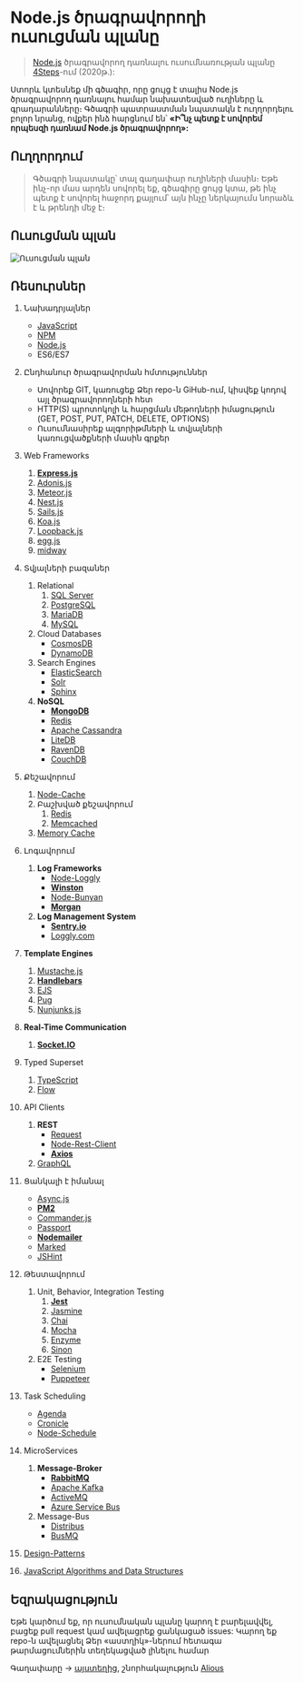 # Node.js ծրագրավորողի ուսուցման պլանը

> [Node.js](https://nodejs.org/en/) ծրագրավորող դառնալու ուսումնառության պլանը [4Steps](https://4steps.am)-ում (2020թ․):

Ստորև կտեսնեք մի գծագիր, որը ցույց է տալիս Node.js ծրագրավորող դառնալու համար նախատեսված ուղիները և գրադարանները։ Գծագրի պատրաստման նպատակն է ուղղորդելու բոլոր նրանց, ովքեր ինձ հարցնում են՝ **«Ի՞նչ պետք է սովորեմ որպեսզի դառնամ Node.js ծրագրավորող»:**


## Ուղղորդում

> Գծագրի նպատակը՝ տալ գաղափար ուղիների մասին։ Եթե ինչ-որ մաս արդեն սովորել եք, գծագիրը ցույց կտա, թե ինչ պետք է սովորել հաջորդ քայլում՝ այն ինչը ներկայումս նորաձև է և թրենդի մեջ է։


## Ուսուցման պլան

![Ուսուցման պլան](./Node.js-developer-roadmap-4Steps.png)

## Ռեսուրսներ

1. Նախադրյալներ

   - [JavaScript](https://www.w3schools.com/js/)
   - [NPM](https://docs.npmjs.com/)
   - [Node.js](https://nodejs.org/en/docs/)
   - ES6/ES7

2. Ընդհանուր ծրագրավորման հմտություններ

   - Սովորեք GIT, կառուցեք Ձեր repo-ն GiHub-ում, կիսվեք կոդով այլ ծրագրավորողների հետ
   - HTTP(S) պրոտոկոլի և հարցման մեթոդների իմացություն (GET, POST, PUT, PATCH, DELETE, OPTIONS)
   - Ուսումնասիրեք ալգորիթմների և տվյալների կառուցվածքների մասին գրքեր

3. Web Frameworks

   1. **[Express.js](https://expressjs.com/)**
   2. [Adonis.js](https://adonisjs.com/)
   3. [Meteor.js](https://www.meteor.com/)
   4. [Nest.js](https://nestjs.com/)
   5. [Sails.js](https://sailsjs.com/)
   6. [Koa.js](https://koajs.com/)
   7. [Loopback.js](https://loopback.io/)
   8. [egg.js](https://eggjs.org/en/index.html)
   9. [midway](https://midwayjs.org/midway/en/)

4. Տվյալների բազաներ

   1. Relational
      1. [SQL Server](https://www.microsoft.com/en-us/sql-server/sql-server-2017)
      2. [PostgreSQL](https://www.postgresql.org/)
      3. [MariaDB](https://mariadb.org/)
      4. [MySQL](https://www.mysql.com/)
   2. Cloud Databases
      - [CosmosDB](https://docs.microsoft.com/en-us/azure/cosmos-db)
      - [DynamoDB](https://aws.amazon.com/dynamodb/)
   3. Search Engines
      - [ElasticSearch](https://www.elastic.co/)
      - [Solr](http://lucene.apache.org/solr/)
      - [Sphinx](http://sphinxsearch.com/)
   4. **NoSQL**
      - **[MongoDB](https://www.mongodb.com/)**
      - [Redis](https://redis.io/)
      - [Apache Cassandra](http://cassandra.apache.org/)
      - [LiteDB](https://github.com/mbdavid/LiteDB)
      - [RavenDB](https://github.com/ravendb/ravendb)
      - [CouchDB](http://couchdb.apache.org/)

5. Քեշավորում

   1. [Node-Cache](https://www.npmjs.com/package/node-cache)
   2. Բաշխված քեշավորում
      1. [Redis](https://redis.io/)
      2. [Memcached](https://memcached.org/)
   3. [Memory Cache](https://www.npmjs.com/package/memory-cache)

6. Լոգավորում

   1. **Log Frameworks**
      - [Node-Loggly](https://www.loggly.com/docs/node-js-logs-2/)
      - **[Winston](https://github.com/winstonjs/winston)**
      - [Node-Bunyan](https://github.com/trentm/node-bunyan)
      - **[Morgan](https://github.com/expressjs/morgan)**
   2. **Log Management System**
      - **[Sentry.io](http://sentry.io)**
      - [Loggly.com](https://loggly.com)

7. **Template Engines**
   1. [Mustache.js](https://mustache.github.io/)
   2. **[Handlebars](https://handlebarsjs.com/)**
   3. [EJS](https://ejs.co/)
   4. [Pug](https://pugjs.org/api/getting-started.html)
   4. [Nunjunks.js](https://mozilla.github.io/nunjucks/)
8. **Real-Time Communication**

   1. **[Socket.IO](https://socket.io/)**


9. Typed Superset

    1. [TypeScript](https://www.typescriptlang.org/)
    2. [Flow](https://flow.org/)

10. API Clients

    1. **REST**
       - [Request](https://github.com/request/request)
       - [Node-Rest-Client](https://www.npmjs.com/package/node-rest-client)
       - **[Axios](https://github.com/axios/axios)**
    2. [GraphQL](https://graphql.org/)

11. Ցանկալի է իմանալ

    - [Async.js](https://caolan.github.io/async/)
    - **[PM2](http://pm2.keymetrics.io/)**
    - [Commander.js](https://github.com/tj/commander.js/)
    - [Passport](http://www.passportjs.org/)
    - **[Nodemailer](https://nodemailer.com/about/)**
    - [Marked](https://marked.js.org/#/README.md#README.md)
    - [JSHint](https://github.com/jshint/jshint)

12. Թեստավորում

    1. Unit, Behavior, Integration Testing
       1. **[Jest](https://jestjs.io/)**
       2. [Jasmine](https://jasmine.github.io/)
       3. [Chai](https://www.chaijs.com/)
       4. [Mocha](https://mochajs.org/)
       5. [Enzyme](https://github.com/airbnb/enzyme)
       6. [Sinon](https://sinonjs.org/)
    2. E2E Testing
       - [Selenium](https://help.crossbrowsertesting.com/selenium-testing/getting-started/javascript/)
       - [Puppeteer](https://github.com/GoogleChrome/puppeteer)

13. Task Scheduling

    - [Agenda](https://github.com/agenda/agenda)
    - [Cronicle](https://github.com/jhuckaby/Cronicle)
    - [Node-Schedule](https://www.npmjs.com/package/node-schedule)
    
14. MicroServices

    1. **Message-Broker**
       - **[RabbitMQ](https://www.rabbitmq.com/tutorials/tutorial-one-javascript.html)**
       - [Apache Kafka](https://www.npmjs.com/package/kafka-node)
       - [ActiveMQ](https://github.com/apache/activemq)
       - [Azure Service Bus](https://docs.microsoft.com/en-us/azure/service-bus-messaging/service-bus-messaging-overview)
    2. Message-Bus
       - [Distribus](https://distribus.com/)
       - [BusMQ](https://github.com/capriza/node-busmq)

15. [Design-Patterns](https://www.pluralsight.com/courses/javascript-practical-design-patterns)
16. [JavaScript Algorithms and Data Structures](https://github.com/trekhleb/javascript-algorithms/)


## Եզրակացություն

Եթե կարծում եք, որ ուսումնական պլանը կարող է բարելավվել, բացեք pull request կամ ավելացրեք ցանկացած issues: Կարող եք repo-ն ավելացնել Ձեր «աստղիկ»-ներում հետագա թարմացումներին տեղեկացված լինելու համար

Գաղափարը -> [այստեղից](https://github.com/aliyr/Nodejs-Developer-Roadmap), շնորհակալություն [Alious](https://github.com/aliyr)